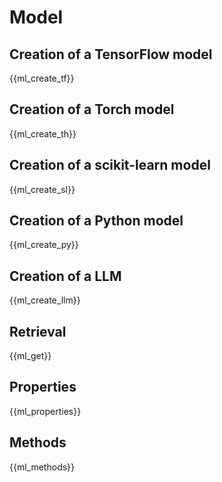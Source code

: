 # Model

## Creation of a TensorFlow model

{{ml_create_tf}}

## Creation of a Torch model

{{ml_create_th}}

## Creation of a scikit-learn model

{{ml_create_sl}}

## Creation of a Python model

{{ml_create_py}}

## Creation of a LLM

{{ml_create_llm}}

## Retrieval

{{ml_get}}

## Properties

{{ml_properties}}

## Methods

{{ml_methods}}
